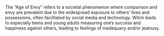 The “Age of Envy” refers to a societal phenomenon where comparison and envy are prevalent due to the widespread exposure to others’ lives and possessions, often facilitated by social media and technology. Witch leads to especially teens and young adults measuring one’s success and happiness against others, leading to feelings of inadequacy and/or jealousy.
